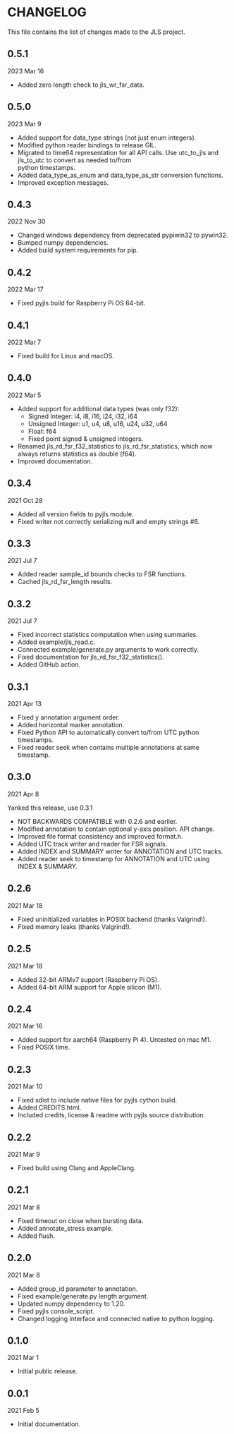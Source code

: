 
# CHANGELOG

This file contains the list of changes made to the JLS project.


## 0.5.1

2023 Mar 16

* Added zero length check to jls_wr_fsr_data.


## 0.5.0

2023 Mar 9

* Added support for data_type strings (not just enum integers).
* Modified python reader bindings to release GIL.
* Migrated to time64 representation for all API calls.
  Use utc_to_jls and jls_to_utc to convert as needed to/from  
  python timestamps.  
* Added data_type_as_enum and data_type_as_str conversion functions.
* Improved exception messages.


## 0.4.3

2022 Nov 30

* Changed windows dependency from deprecated pypiwin32 to pywin32.
* Bumped numpy dependencies.
* Added build system requirements for pip.


## 0.4.2

2022 Mar 17

* Fixed pyjls build for Raspberry Pi OS 64-bit.


## 0.4.1

2022 Mar 7

* Fixed build for Linux and macOS.


## 0.4.0

2022 Mar 5

* Added support for additional data types (was only f32):
  * Signed Integer: i4, i8, i16, i24, i32, i64
  * Unsigned Integer: u1, u4, u8, u16, u24, u32, u64
  * Float: f64
  * Fixed point signed & unsigned integers.
* Renamed jls_rd_fsr_f32_statistics to jls_rd_fsr_statistics, which now
  always returns statistics as double (f64). 
* Improved documentation.


## 0.3.4

2021 Oct 28

* Added all version fields to pyjls module.
* Fixed writer not correctly serializing null and empty strings #6.


## 0.3.3

2021 Jul 7

*   Added reader sample_id bounds checks to FSR functions.
*   Cached jls_rd_fsr_length results.


## 0.3.2

2021 Jul 7

*   Fixed incorrect statistics computation when using summaries.
*   Added example/jls_read.c.
*   Connected example/generate.py arguments to work correctly.
*   Fixed documentation for jls_rd_fsr_f32_statistics().
*   Added GitHub action.


## 0.3.1

2021 Apr 13

*   Fixed y annotation argument order.
*   Added horizontal marker annotation.
*   Fixed Python API to automatically convert to/from UTC python timestamps.
*   Fixed reader seek when contains multiple annotations at same timestamp.


## 0.3.0

2021 Apr 8

Yanked this release, use 0.3.1

*   NOT BACKWARDS COMPATIBLE with 0.2.6 and earlier.
*   Modified annotation to contain optional y-axis position.  API change.
*   Improved file format consistency and improved format.h.
*   Added UTC track writer and reader for FSR signals.
*   Added INDEX and SUMMARY writer for ANNOTATION and UTC tracks.
*   Added reader seek to timestamp for ANNOTATION and UTC using INDEX & SUMMARY.


## 0.2.6

2021 Mar 18

*   Fixed uninitialized variables in POSIX backend (thanks Valgrind!).
*   Fixed memory leaks (thanks Valgrind!).


## 0.2.5

2021 Mar 18

*   Added 32-bit ARMv7 support (Raspberry Pi OS).
*   Added 64-bit ARM support for Apple silicon (M1).


## 0.2.4

2021 Mar 16

*   Added support for aarch64 (Raspberry Pi 4).  Untested on mac M1.
*   Fixed POSIX time.


## 0.2.3

2021 Mar 10

*   Fixed sdist to include native files for pyjls cython build.
*   Added CREDITS.html.
*   Included credits, license & readme with pyjls source distribution.


## 0.2.2

2021 Mar 9

*   Fixed build using Clang and AppleClang.


## 0.2.1

2021 Mar 8

*   Fixed timeout on close when bursting data.
*   Added annotate_stress example.
*   Added flush.


## 0.2.0

2021 Mar 8

*   Added group_id parameter to annotation.
*   Fixed example/generate.py length argument.
*   Updated numpy dependency to 1.20.
*   Fixed pyjls console_script.
*   Changed logging interface and connected native to python logging.


## 0.1.0

2021 Mar 1

*   Initial public release.


## 0.0.1

2021 Feb 5

*   Initial documentation.

